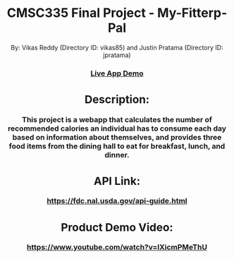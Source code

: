 <h1 align="center">CMSC335 Final Project - My-Fitterp-Pal</h1>
<p align="center">By: Vikas Reddy (Directory ID: vikas85) and Justin Pratama (Directory ID: jpratama)</p>
<div align="center"><h3><a href="https://cmsc335-final-project-121k.onrender.com/">Live App Demo</a> <h3><div>

## Description:
This project is a webapp that calculates the number of recommended calories an individual has to consume each day based on information about themselves, and provides three food items from the dining hall to eat for breakfast, lunch, and dinner.
  
## API Link:
https://fdc.nal.usda.gov/api-guide.html

## Product Demo Video:
https://www.youtube.com/watch?v=lXicmPMeThU
